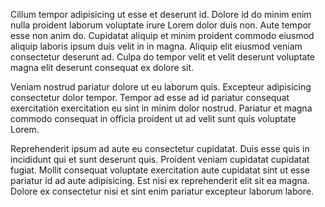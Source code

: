Cillum tempor adipisicing ut esse et deserunt id. Dolore id do minim enim nulla proident laborum voluptate irure Lorem dolor duis non. Aute tempor esse non anim do. Cupidatat aliquip et minim proident commodo eiusmod aliquip laboris ipsum duis velit in in magna. Aliquip elit eiusmod veniam consectetur deserunt ad. Culpa do tempor velit et velit deserunt voluptate magna elit deserunt consequat ex dolore sit.

Veniam nostrud pariatur dolore ut eu laborum quis. Excepteur adipisicing consectetur dolor tempor. Tempor ad esse ad id pariatur consequat exercitation exercitation eu sint in minim dolor nostrud. Pariatur et magna commodo consequat in officia proident ut ad velit sunt quis voluptate Lorem.

Reprehenderit ipsum ad aute eu consectetur cupidatat. Duis esse quis in incididunt qui et sunt deserunt quis. Proident veniam cupidatat cupidatat fugiat. Mollit consequat voluptate exercitation aute cupidatat sint ut esse pariatur id ad aute adipisicing. Est nisi ex reprehenderit elit sit ea magna. Dolore ex consectetur nisi et sint enim pariatur excepteur laborum labore.